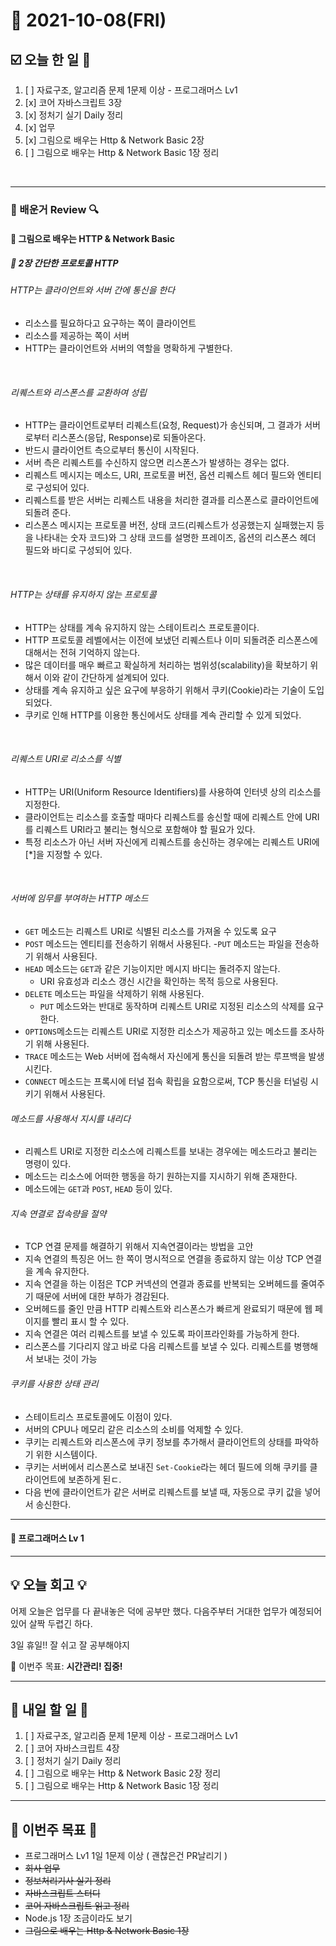 # 📆 2021-10-08(FRI)
## ☑️ 오늘 한 일 📑
1. [ ] 자료구조, 알고리즘 문제 1문제 이상 - 프로그래머스 Lv1
2. [x] 코어 자바스크립트 3장 
3. [x] 정처기 실기 Daily 정리 
4. [x] 업무
5. [x] 그림으로 배우는 Http & Network Basic 2장
6. [ ] 그림으로 배우는 Http & Network Basic 1장 정리
<br>

***

### 📌️ 배운거 Review 🔍️

#### 🌈 그림으로 배우는 HTTP & Network Basic
##### 📘 2장 간단한 프로토콜 HTTP
###### HTTP는 클라이언트와 서버 간에 통신을 한다

- 리소스를 필요하다고 요구하는 쪽이 클라이언트
- 리소스를 제공하는 쪽이 서버 
- HTTP는 클라이언트와 서버의 역할을 명확하게 구별한다.

<br>

###### 리퀘스트와 리스폰스를 교환하여 성립

- HTTP는 클라이언트로부터 리퀘스트(요청, Request)가 송신되며, 그 결과가 서버로부터 리스폰스(응답, Response)로 되돌아온다.
- 반드시 클라이언트 측으로부터 통신이 시작된다.
- 서버 측은 리퀘스트를 수신하지 않으면 리스폰스가 발생하는 경우는 없다.
- 리퀘스트 메시지는 메소드, URI, 프로토콜 버전, 옵션 리퀘스트 헤더 필드와 엔티티로 구성되어 있다.
- 리퀘스트를 받은 서버는 리퀘스트 내용을 처리한 결과를 리스폰스로 클라이언트에 되돌려 준다.
- 리스폰스 메시지는 프로토콜 버전, 상태 코드(리퀘스트가 성공했는지 실패했는지 등을 나타내는 숫자 코드)와 그 상태 코드를 설명한 프레이즈, 옵션의 리스폰스 헤더 필드와 바디로 구성되어 있다.

<br>

###### HTTP는 상태를 유지하지 않는 프로토콜

- HTTP는 상태를 계속 유지하지 않는 스테이트리스 프로토콜이다. 
- HTTP 프로토콜 레벨에서는 이전에 보냈던 리퀘스트나 이미 되돌려준 리스폰스에 대해서는 전혀 기억하지 않는다. 
- 많은 데이터를 매우 빠르고 확실하게 처리하는 범위성(scalability)을 확보하기 위해서 이와 같이 간단하게 설계되어 있다. 
- 상태를 계속 유지하고 싶은 요구에 부응하기 위해서 쿠키(Cookie)라는 기술이 도입되었다. 
- 쿠키로 인해 HTTP를 이용한 통신에서도 상태를 계속 관리할 수 있게 되었다. 

<br>

###### 리퀘스트 URI로 리소스를 식별

- HTTP는 URI(Uniform Resource Identifiers)를 사용하여 인터넷 상의 리소스를 지정한다. 
- 클라이언트는 리소스를 호출할 때마다 리퀘스트를 송신할 때에 리퀘스트 안에 URI를 리퀘스트 URI라고 불리는 형식으로 포함해야 할 필요가 있다. 
- 특정 리소스가 아닌 서버 자신에게 리퀘스트를 송신하는 경우에는 리퀘스트 URI에 [*]을 지정할 수 있다.

<br>

###### 서버에 임무를 부여하는 HTTP 메소드 
- `GET` 메소드는 리퀘스트 URI로 식별된 리소스를 가져올 수 있도록 요구
- `POST` 메소드는 엔티티를 전송하기 위해서 사용된다.
-`PUT` 메소드는 파일을 전송하기 위해서 사용된다.
- `HEAD` 메소드는 `GET`과 같은 기능이지만 메시지 바디는 돌려주지 않는다. 
  - URI 유효성과 리소스 갱신 시간을 확인하는 목적 등으로 사용된다.
- `DELETE` 메소드는 파일을 삭제하기 위해 사용된다.
  - `PUT` 메소드와는 반대로 동작하며 리퀘스트 URI로 지정된 리소스의 삭제를 요구한다.
- `OPTIONS`메소드는 리퀘스트 URI로 지정한 리소스가 제공하고 있는 메소드를 조사하기 위해 사용된다.
- `TRACE` 메소드는 Web 서버에 접속해서 자신에게 통신을 되돌려 받는 루프백을 발생시킨다.
- `CONNECT` 메소드는 프록시에 터널 접속 확립을 요함으로써, TCP 통신을 터널링 시키기 위해서 사용된다.

###### 메소드를 사용해서 지시를 내리다
- 리퀘스트 URI로 지정한 리소스에 리퀘스트를 보내는 경우에는 메소드라고 불리는 명령이 있다. 
- 메소드는 리소스에 어떠한 행동을 하기 원하는지를 지시하기 위해 존재한다.
- 메소드에는 `GET`과 `POST`, `HEAD` 등이 있다.

###### 지속 연결로 접속량을 절약
- TCP 연결 문제를 해결하기 위해서 지속연결이라는 방법을 고안
- 지속 연결의 특징은 어느 한 쪽이 명시적으로 연결을 종료하지 않는 이상 TCP 연결을 계속 유지한다.
- 지속 연결을 하는 이점은 TCP 커넥션의 연결과 종료를 반복되는 오버헤드를 줄여주기 때문에 서버에 대한 부하가 경감된다.
- 오버헤드를 줄인 만큼 HTTP 리퀘스트와 리스폰스가 빠르게 완료되기 때문에 웹 페이지를 빨리 표시 할 수 있다. 
- 지속 연결은 여러 리퀘스트를 보낼 수 있도록 파이프라인화를 가능하게 한다.
- 리스폰스를 기다리지 않고 바로 다음 리퀘스트를 보낼 수 있다. 리퀘스트를 병행해서 보내는 것이 가능

###### 쿠키를 사용한 상태 관리
- 스테이트리스 프로토콜에도 이점이 있다. 
- 서버의 CPU나 메모리 같은 리소스의 소비를 억제할 수 있다. 
- 쿠키는 리퀘스트와 리스폰스에 쿠키 정보를 추가해서 클라이언트의 상태를 파악하기 위한 시스템이다.
- 쿠키는 서버에서 리스폰스로 보내진 `Set-Cookie`라는 헤더 필드에 의해 쿠키를 클라이언트에 보존하게 된ㄷ.
- 다음 번에 클라이언트가 같은 서버로 리퀘스트를 보낼 때, 자동으로 쿠키 값을 넣어서 송신한다.

***

#### 🌈 프로그래머스 Lv 1 

***

## 💡 오늘  회고 💡

어제 오늘은 업무를 다 끝내놓은 덕에 공부만 했다. 다음주부터 거대한 업무가 예정되어있어 살짝 두렵긴 하다.

3일 휴일!! 잘 쉬고 잘 공부해야지 

🎯 이번주 목표: **시간관리! 집중!** 

***

## 🎯 내일 할 일 🎯
1. [ ] 자료구조, 알고리즘 문제 1문제 이상 - 프로그래머스 Lv1
2. [ ] 코어 자바스크립트 4장 
3. [ ] 정처기 실기 Daily 정리 
4. [ ] 그림으로 배우는 Http & Network Basic 2장 정리
5. [ ] 그림으로 배우는 Http & Network Basic 1장 정리

***
## 🏁 이번주 목표 🏁
- 프로그래머스 Lv1 1일 1문제 이상 ( 괜찮은건 PR날리기 )
- ~~회사 업무~~ 
- ~~정보처리기사 실기 정리~~
- ~~자바스크립트 스터디~~ 
- ~~코어 자바스크립트 읽고 정리~~ 
- Node.js 1장 조금이라도 보기 
- ~~그림으로 배우는 Http & Network Basic 1장~~
